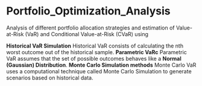 # Portfolio_Optimization_Analysis
Analysis of different portfolio allocation strategies and estimation of Value-at-Risk (VaR) and Conditional Value-at-Risk (CVaR) using 

**Historical VaR Simulation**
Historical VaR consists of calculating the nth worst outcome out of the historical sample.
**Parametric VaRc**
Parametric VaR assumes that the set of possible outcomes behaves like a **Normal (Gaussian) Distribution**.
**Monte Carlo Simulation methods**
Monte Carlo VaR uses a computational technique called Monte Carlo Simulation to generate scenarios based on historical data.
